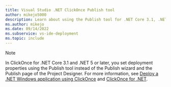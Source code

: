 ```yaml
---
title: Visual Studio .NET ClickOnce Publish tool
author: mikejo5000
description: Learn about using the Publish tool for .NET Core 3.1, .NET 5 and later ClickOnce applications
ms.author: mikejo
ms.date: 09/14/2022
ms.subservice: vs-ide-deployment
ms.topic: include
---
```


> [!NOTE]
> In ClickOnce for .NET Core 3.1 and .NET 5 or later, you set deployment properties using the Publish tool instead of the Publish wizard and the Publish page of the Project Designer. For more information, see [Deploy a .NET Windows application using ClickOnce](../../deployment/quickstart-deploy-using-clickonce-folder.md) and [ClickOnce for .NET](../../deployment/clickonce-deployment-dotnet.md).
